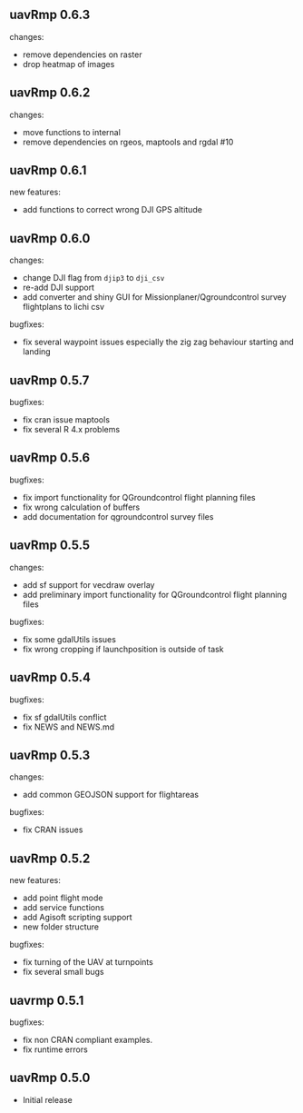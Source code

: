 ## uavRmp 0.6.3

changes:

* remove dependencies on raster
* drop heatmap of images

## uavRmp 0.6.2

changes:

* move functions to internal
* remove dependencies on rgeos, maptools and rgdal #10
  
  
## uavRmp 0.6.1
new features:
* add functions to correct wrong DJI GPS altitude

## uavRmp 0.6.0

changes:

* change DJI flag from `djip3` to `dji_csv`
* re-add DJI support
* add converter and shiny GUI for Missionplaner/Qgroundcontrol survey flightplans to lichi csv
  
bugfixes:

* fix several waypoint issues especially the zig zag behaviour starting and landing
  
## uavRmp 0.5.7

bugfixes:

* fix cran issue maptools
* fix several R 4.x problems
  
  
## uavRmp 0.5.6

bugfixes:

* fix import functionality for QGroundcontrol flight planning files
* fix wrong calculation of buffers
* add documentation for qgroundcontrol survey files
  
## uavRmp 0.5.5

changes:

* add sf support for vecdraw overlay
* add preliminary import functionality for QGroundcontrol flight planning files

bugfixes:

* fix some gdalUtils issues
* fix wrong cropping if launchposition is outside of task
 
  
## uavRmp 0.5.4

bugfixes:

* fix sf gdalUtils conflict
* fix NEWS and NEWS.md
  
## uavRmp 0.5.3


changes:

* add common GEOJSON support for flightareas
  
bugfixes:

* fix CRAN issues
  
## uavRmp 0.5.2

new features:

* add point flight mode
* add service functions
* add Agisoft scripting support
* new folder structure
  
bugfixes:

* fix turning of the UAV at turnpoints
* fix several small bugs

## uavrmp 0.5.1

bugfixes:

* fix non CRAN compliant examples.
* fix runtime errors


## uavRmp 0.5.0

* Initial release
